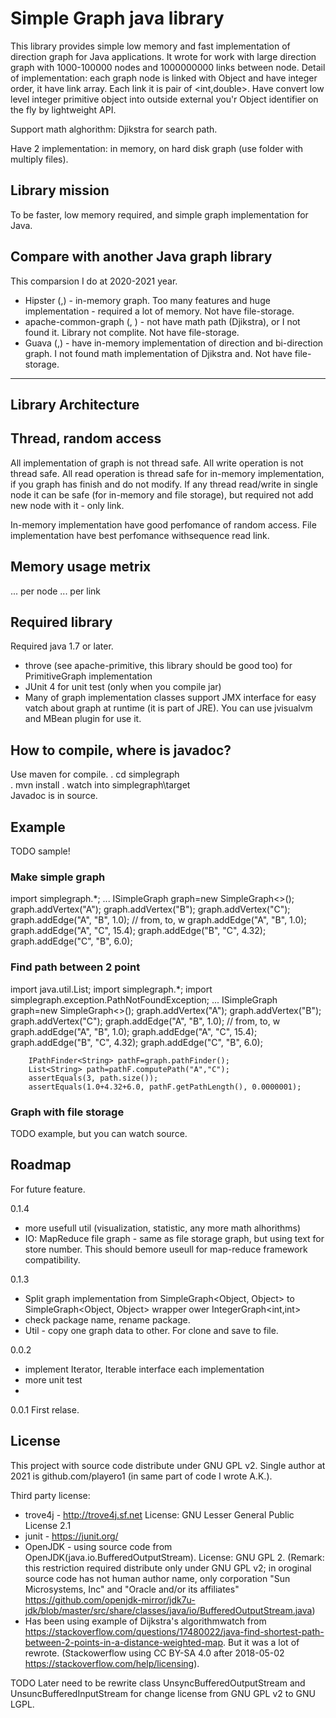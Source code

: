  Simple Graph java library
========
This library provides simple low memory and fast implementation of direction graph for Java applications.
It wrote for work with large direction graph with 1000-100000 nodes and 1000000000 links between node.
Detail of implementation: each graph node is linked with Object and have integer order, it have link array. Each link it is pair of <int,double>.
Have convert low level integer primitive object into outside external you'r Object identifier on the fly by lightweight API.

Support math alghorithm: Djikstra for search path.

Have 2 implementation: in memory, on hard disk graph (use folder with multiply files).

Library mission
---------------
To be faster, low memory required, and simple graph implementation for Java.

Compare with another Java graph library
---------------------------------------
This comparsion I do at 2020-2021 year.
* Hipster (,) - in-memory graph. Too many features and huge implementation - required a lot of memory. Not have file-storage.
* apache-common-graph (, ) - not have math path (Djikstra), or I not found it. Library not complite. Not have file-storage.
* Guava (,) - have in-memory implementation of direction and bi-direction graph. I not found math implementation of Djikstra and. Not have file-storage.


---------------------------------------

Library Architecture
------------


Thread, random access
---------------------
All implementation of graph is not thread safe.
All write operation is not thread safe. All read operation is thread safe for in-memory implementation, if you graph has finish and do not modify.
If any thread read/write in single node it can be safe (for in-memory and file storage), but required not add new node with it - only link.

In-memory implementation have good perfomance of random access. File implementation have best perfomance withsequence read link.

Memory usage metrix
-------------------

... per node
... per link


Required library
----------------
Required java 1.7 or later.
* throve (see apache-primitive, this library should be good too) for PrimitiveGraph implementation
* JUnit 4 for unit test (only when you compile jar)
* Many of graph implementation classes support JMX interface for easy vatch about graph at runtime (it is part of JRE). You can use jvisualvm and MBean plugin for use it.

How to compile, where is javadoc?
---------------------------------
Use maven for compile.
. cd simplegraph\
. mvn install
. watch into simplegraph\target\
Javadoc is in source.


Example
-------
TODO sample!

### Make simple graph
import simplegraph.*;
...
        ISimpleGraph<String> graph=new SimpleGraph<>();
        graph.addVertex("A");
        graph.addVertex("B");
        graph.addVertex("C");
        graph.addEdge("A", "B", 1.0); // from, to, w
        graph.addEdge("A", "B", 1.0);
        graph.addEdge("A", "C", 15.4);
        graph.addEdge("B", "C", 4.32);
        graph.addEdge("C", "B", 6.0);


### Find path between 2 point
import java.util.List;
import simplegraph.*;
import simplegraph.exception.PathNotFoundException;
...
        ISimpleGraph<String> graph=new SimpleGraph<>();
        graph.addVertex("A");
        graph.addVertex("B");
        graph.addVertex("C");
        graph.addEdge("A", "B", 1.0); // from, to, w
        graph.addEdge("A", "B", 1.0);
        graph.addEdge("A", "C", 15.4);
        graph.addEdge("B", "C", 4.32);
        graph.addEdge("C", "B", 6.0);
        
        IPathFinder<String> pathF=graph.pathFinder();
        List<String> path=pathF.computePath("A","C");
        assertEquals(3, path.size());
        assertEquals(1.0+4.32+6.0, pathF.getPathLength(), 0.0000001);


### Graph with file storage
TODO example, but you can watch source.

Roadmap
-------
For future feature.

0.1.4
- more usefull util (visualization, statistic, any more math alhorithms)
- IO: MapReduce file graph - same as file storage graph, but using text for store number. This should bemore useull for map-reduce framework compatibility.

0.1.3
- Split graph implementation from SimpleGraph<Object, Object> to SimpleGraph<Object, Object> wrapper ower IntegerGraph<int,int>
- check package name, rename package.
- Util - copy one graph data to other. For clone and save to file.

0.0.2
- implement Iterator, Iterable interface each implementation
- more unit test
- 

0.0.1
First relase.



License
-------
This project with source code distribute under GNU GPL v2.
Single author at 2021 is github.com/playero1 (in same part of code I wrote A.K.).

Third party license:
* trove4j - http://trove4j.sf.net  License: GNU Lesser General Public License 2.1
* junit - https://junit.org/
* OpenJDK - using source code from OpenJDK(java.io.BufferedOutputStream). License: GNU GPL 2. (Remark: this restriction required distribute only under GNU GPL v2; in oroginal source code has not human author name, only corporation "Sun Microsystems, Inc" and "Oracle and/or its affiliates" https://github.com/openjdk-mirror/jdk7u-jdk/blob/master/src/share/classes/java/io/BufferedOutputStream.java)
* Has been using example of Dijkstra's algorithmwatch from https://stackoverflow.com/questions/17480022/java-find-shortest-path-between-2-points-in-a-distance-weighted-map. But it was a lot of rewrote. (Stackowerflow using CC BY-SA 4.0 after 2018-05-02  https://stackoverflow.com/help/licensing).

TODO Later need to be rewrite class UnsyncBufferedOutputStream and UnsuncBufferedInputStream for change license from GNU GPL v2 to GNU LGPL.
